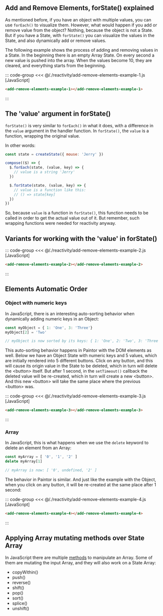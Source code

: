<script> import '/./reactivity/add-remove-elements.js' </script>

## Add and Remove Elements, forState() explained

As mentioned before, if you have an object with multiple values, you can use `forEach()` to
visualize them. However, what would happen if you add or remove value from the object?
Nothing, because the object is not a State. But if you have a State, with `forState()`
you can visualize the values in the State, and also dynamically add or remove values.

The following example shows the process of adding and removing values in a State. In the
beginning there is an empty Array State. On every second a new value is pushed into the array.
When the values become 10, they are cleared, and everything starts from the beginning.

::: code-group
<<< @/./reactivity/add-remove-elements-example-1.js [JavaScript]
```html [HTML]
<add-remove-elements-example-1></add-remove-elements-example-1>
```
:::

<div class="example">
  <p></p>
  <add-remove-elements-example-1></add-remove-elements-example-1>
  <p></p>
</div>

## The 'value' argument in forState()

`forState()` is very similar to `forEach()` in what it does, with a difference in the
`value` argument in the handler function. In `forState()`, the `value` is a function, wrapping the
original value.

In other words:

```js
const state = createState({ mouse: 'Jerry' })

compose(($) => {
  $.forEach(state, (value, key) => {
    // value is a string 'Jerry'
  })

  $.forState(state, (value, key) => {
    // value is a function like this:
    // () => state[key]
  })
})
```

So, because `value` is a function in `forState()`, this function needs to be called in order to get
the actual value out of it. But remember, such wrapping functions were needed for reactivity
anyway.

## Variants for working with the 'value' in forState()

::: code-group
<<< @/./reactivity/add-remove-elements-example-2.js [JavaScript]
```html [HTML]
<add-remove-elements-example-2></add-remove-elements-example-2>
```
:::

<div class="example">
  <p></p>
  <add-remove-elements-example-2></add-remove-elements-example-2>
  <p></p>
</div>

## Elements Automatic Order

### Object with numeric keys

In JavaScript, there is an interesting auto-sorting behavior when dynamically adding numeric keys in
an Object: 

```js
const myObject = { 1: 'One', 3: 'Three'}
myObject[2] = 'Two'

// myObject is now sorted by its keys: { 1: 'One', 2: 'Two', 3: 'Three' }
```

This auto-sorting behavior happens in Paintor with the DOM elements as well. Below we have an Object
State with numeric keys and 5 values, which are initially rendered into 5 different buttons. Click
on any button, and this will cause its origin value in the State to be deleted, which in turn will
delete the \<button\> itself. But after 1 second, in the `setTimeout()` callback the deleted value
will be re-created, which in turn will create a new \<button\>. And this new \<button\> will take
the same place where the previous \<button\> was.

::: code-group
<<< @/./reactivity/add-remove-elements-example-3.js [JavaScript]
```html [HTML]
<add-remove-elements-example-3></add-remove-elements-example-3>
```
:::

<div class="example">
  <p></p>
  <add-remove-elements-example-3></add-remove-elements-example-3>
  <p></p>
</div>

### Array

In JavaScript, this is what happens when we use the `delete` keyword to delete an element from an
Array:

```js
const myArray = [ '0', '1', '2' ]
delete myArray[1]

// myArray is now: [ '0', undefined, '2' ]
```

The behavior in Paintor is similar. And just like the example with the Object, when you click on any
button, it will be re-created at the same place after 1 second:

::: code-group
<<< @/./reactivity/add-remove-elements-example-4.js [JavaScript]
```html [HTML]
<add-remove-elements-example-4></add-remove-elements-example-4>
```
:::

<div class="example">
  <p></p>
  <add-remove-elements-example-4></add-remove-elements-example-4>
  <p></p>
</div>

## Applying Array mutating methods over State Array

In JavaScript there are multiple [methods](https://developer.mozilla.org/en-US/docs/Web/JavaScript/Reference/Global_Objects/Array)
to manipulate an Array. Some of them are mutating the input Array, and they will also work on a
State Array:

- copyWithin()
- push()
- reverse()
- shift()
- pop()
- sort()
- splice()
- unshift()
